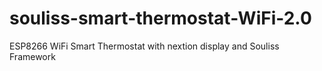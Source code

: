 # souliss-smart-thermostat-WiFi-2.0
ESP8266 WiFi Smart Thermostat with nextion display and Souliss Framework